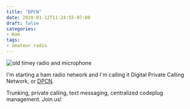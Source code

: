 ```yaml
---
title: "DPCN"
date: 2020-01-12T11:24:55-07:00
draft: false
categories:
- Ham
tags:
- amateur radio
---
```


![old timey radio and microphone](/images/sound-speaker-radio-microphone-484.jpg)

I'm starting a ham radio network and I'm calling it Digital Private Calling Network, or [DPCN](https://www.dpcn.us).

Trunking, private calling, text messaging, centralized codeplug management. Join us!